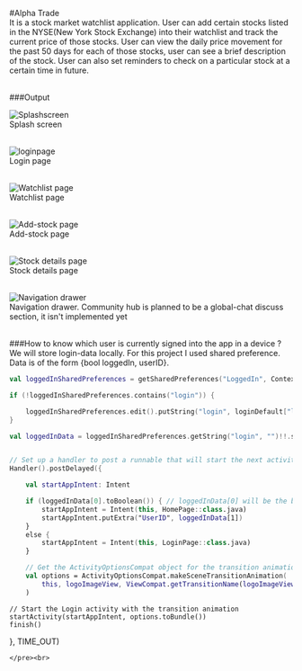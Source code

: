 #Alpha Trade<br>
It is a stock market watchlist application. User can add certain stocks listed in the NYSE(New York Stock Exchange) into their watchlist and track the current price of those stocks. User can view the daily price movement for the past 50 days for each of those stocks, user can see a brief description of the stock. User can also set reminders to check on a particular stock at a certain time in future.<br><br>

###Output<br>

![Splashscreen](img-github/0.png)<br>
Splash screen<br><br>

![loginpage](img-github/1.png)<br>
Login page<br><br>

![Watchlist page](img-github/2.png)<br>
Watchlist page<br><br>

![Add-stock page](img-github/4.png)<br>
Add-stock page<br><br>

![Stock details page](img-github/5.png)<br>
Stock details page<br><br>

![Navigation drawer](img-github/3.png)<br>
Navigation drawer. Community hub is planned to be a global-chat discuss section, it isn't implemented yet<br><br>

###How to know which user is currently signed into the app in a device ?<br>
We will store login-data locally. For this project I used shared preference. Data is of the form {bool loggedIn, userID}.<br>
```kotlin
val loggedInSharedPreferences = getSharedPreferences("LoggedIn", Context.MODE_PRIVATE)

if (!loggedInSharedPreferences.contains("login")) {

    loggedInSharedPreferences.edit().putString("login", loginDefault["login"]).apply() // To create LoggedIn sharedPreference if it doesn't exist
}

val loggedInData = loggedInSharedPreferences.getString("login", "")!!.split(", ").toMutableList() // Data is stored as ", " separated string, so we convert it into a list.


// Set up a handler to post a runnable that will start the next activity after a delay
Handler().postDelayed({

    val startAppIntent: Intent

    if (loggedInData[0].toBoolean()) { // loggedInData[0] will be the boolean indicating whether someone is already logged in or not
        startAppIntent = Intent(this, HomePage::class.java)
        startAppIntent.putExtra("UserID", loggedInData[1])
    }
    else {
        startAppIntent = Intent(this, LoginPage::class.java)
    }

    // Get the ActivityOptionsCompat object for the transition animation
    val options = ActivityOptionsCompat.makeSceneTransitionAnimation(
        this, logoImageView, ViewCompat.getTransitionName(logoImageView)!!
    )
```

    // Start the Login activity with the transition animation
    startActivity(startAppIntent, options.toBundle())
    finish()
}, TIME_OUT)
```
</pre><br>
